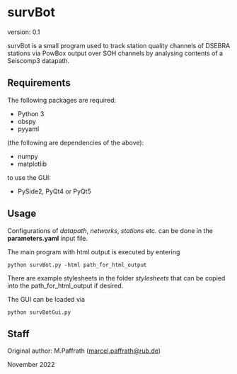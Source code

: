 # survBot

version: 0.1

survBot is a small program used to track station quality channels of DSEBRA stations via PowBox output over SOH channels
 by analysing contents of a Seiscomp3 datapath.

## Requirements

The following packages are required:

* Python 3
* obspy
* pyyaml

(the following are dependencies of the above):

* numpy
* matplotlib

to use the GUI:

* PySide2, PyQt4 or PyQt5

## Usage

Configurations of *datapath*, *networks*, *stations* etc. can be done in the **parameters.yaml** input file.

The main program with html output is executed by entering

```shell script
python survBot.py -html path_for_html_output
```

There are example stylesheets in the folder *stylesheets* that can be copied into the path_for_html_output if desired.

The GUI can be loaded via

```shell script
python survBotGui.py
```

## Staff

Original author: M.Paffrath (marcel.paffrath@rub.de)

November 2022
